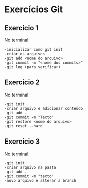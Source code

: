 # Exercícios Git

## Exercício 1

 No terminal:

    -inicializar como git init
    -criar os arquivos
    -git add <nome do arquivo>
    -git commit -m "<nome dos commits>"
    -git log (para verificar)

## Exercício 2
No terminal:

    -git init
    -criar arquivo e adicionar conteúdo
    -git add .
    -git commit -m "Texto"
    -git restore <nome do arquivo>
    -git reset --hard

## Exercício 3
No terminal:

    -git init
    -criar arquivo na pasta
    -git add .
    -git commit -m "texto"
    -novo arquivo e alterar a branch